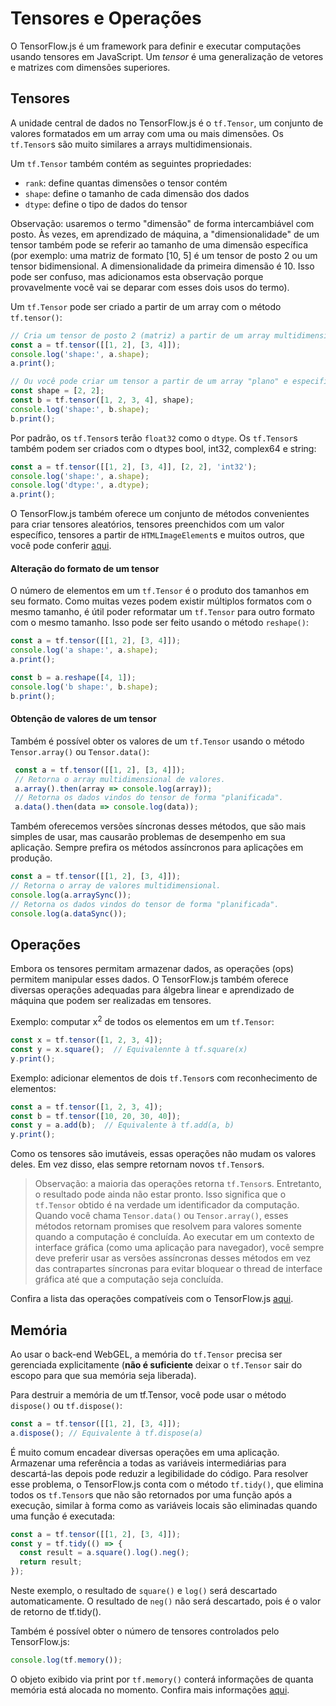 # Tensores e Operações

O TensorFlow.js é um framework para definir e executar computações usando tensores em JavaScript. Um *tensor* é uma generalização de vetores e matrizes com dimensões superiores.

## Tensores

A unidade central de dados no TensorFlow.js é o `tf.Tensor`, um conjunto de valores formatados em um array com uma ou mais dimensões. Os `tf.Tensor`s são muito similares a arrays multidimensionais.

Um `tf.Tensor` também contém as seguintes propriedades:

- `rank`: define quantas dimensões o tensor contém
- `shape`: define o tamanho de cada dimensão dos dados
- `dtype`: define o tipo de dados do tensor

Observação: usaremos o termo "dimensão" de forma intercambiável com posto. Às vezes, em aprendizado de máquina, a "dimensionalidade" de um tensor também pode se referir ao tamanho de uma dimensão específica (por exemplo: uma matriz de formato [10, 5] é um tensor de posto 2 ou um tensor bidimensional. A dimensionalidade da primeira dimensão é 10. Isso pode ser confuso, mas adicionamos esta observação porque provavelmente você vai se deparar com esses dois usos do termo).

Um `tf.Tensor` pode ser criado a partir de um array com o método `tf.tensor()`:

```js
// Cria um tensor de posto 2 (matriz) a partir de um array multidimensional.
const a = tf.tensor([[1, 2], [3, 4]]);
console.log('shape:', a.shape);
a.print();

// Ou você pode criar um tensor a partir de um array "plano" e especificar o formato.
const shape = [2, 2];
const b = tf.tensor([1, 2, 3, 4], shape);
console.log('shape:', b.shape);
b.print();
```

Por padrão, os `tf.Tensor`s terão `float32` como o `dtype`. Os   `tf.Tensor`s também podem ser criados com o dtypes bool, int32, complex64 e string:

```js
const a = tf.tensor([[1, 2], [3, 4]], [2, 2], 'int32');
console.log('shape:', a.shape);
console.log('dtype:', a.dtype);
a.print();
```

O TensorFlow.js também oferece um conjunto de métodos convenientes para criar tensores aleatórios, tensores preenchidos com um valor específico, tensores a partir de `HTMLImageElement`s e muitos outros, que você pode conferir [aqui](https://js.tensorflow.org/api/latest/#Tensors-Creation).

#### Alteração do formato de um tensor

O número de elementos em um `tf.Tensor` é o produto dos tamanhos em seu formato. Como muitas vezes podem existir múltiplos formatos com o mesmo tamanho, é útil poder reformatar um `tf.Tensor` para outro formato com o mesmo tamanho. Isso pode ser feito usando o método `reshape()`:

```js
const a = tf.tensor([[1, 2], [3, 4]]);
console.log('a shape:', a.shape);
a.print();

const b = a.reshape([4, 1]);
console.log('b shape:', b.shape);
b.print();
```

#### Obtenção de valores de um tensor

Também é possível obter os valores de um `tf.Tensor` usando o método `Tensor.array()` ou `Tensor.data()`:

```js
 const a = tf.tensor([[1, 2], [3, 4]]);
 // Retorna o array multidimensional de valores.
 a.array().then(array => console.log(array));
 // Retorna os dados vindos do tensor de forma "planificada".
 a.data().then(data => console.log(data));
```

Também oferecemos versões síncronas desses métodos, que são mais simples de usar, mas causarão problemas de desempenho em sua aplicação. Sempre prefira os métodos assíncronos para aplicações em produção.

```js
const a = tf.tensor([[1, 2], [3, 4]]);
// Retorna o array de valores multidimensional.
console.log(a.arraySync());
// Retorna os dados vindos do tensor de forma "planificada".
console.log(a.dataSync());
```

## Operações

Embora os tensores permitam armazenar dados, as operações (ops) permitem manipular esses dados. O TensorFlow.js também oferece diversas operações adequadas para álgebra linear e aprendizado de máquina que podem ser realizadas em tensores.

Exemplo: computar x<sup>2</sup> de todos os elementos em um `tf.Tensor`:

```js
const x = tf.tensor([1, 2, 3, 4]);
const y = x.square();  // Equivalennte à tf.square(x)
y.print();
```

Exemplo: adicionar elementos de dois `tf.Tensor`s com reconhecimento de elementos:

```js
const a = tf.tensor([1, 2, 3, 4]);
const b = tf.tensor([10, 20, 30, 40]);
const y = a.add(b);  // Equivalente à tf.add(a, b)
y.print();
```

Como os tensores são imutáveis, essas operações não mudam os valores deles. Em vez disso, elas sempre retornam novos `tf.Tensor`s.

> Observação: a maioria das operações retorna `tf.Tensor`s. Entretanto, o resultado pode ainda não estar pronto. Isso significa que o `tf.Tensor` obtido é na verdade um identificador da computação. Quando você chama `Tensor.data()` ou `Tensor.array()`, esses métodos retornam promises que resolvem para valores somente quando a computação é concluída. Ao executar em um contexto de interface gráfica (como uma aplicação para navegador), você sempre deve preferir usar as versões assíncronas desses métodos em vez das contrapartes síncronas para evitar bloquear o thread de interface gráfica até que a computação seja concluída.

Confira a lista das operações compatíveis com o TensorFlow.js [aqui](https://js.tensorflow.org/api/latest/#Operations).

## Memória

Ao usar o back-end WebGEL, a memória do `tf.Tensor` precisa ser gerenciada explicitamente (**não é suficiente** deixar o `tf.Tensor` sair do escopo para que sua memória seja liberada).

Para destruir a memória de um tf.Tensor, você pode usar o método `dispose()` ou `tf.dispose()`:

```js
const a = tf.tensor([[1, 2], [3, 4]]);
a.dispose(); // Equivalente à tf.dispose(a)
```

É muito comum encadear diversas operações em uma aplicação. Armazenar uma referência a todas as variáveis intermediárias para descartá-las depois pode reduzir a legibilidade do código. Para resolver esse problema, o TensorFlow.js conta com o método `tf.tidy()`, que elimina todos os `tf.Tensor`s que não são retornados por uma função após a execução, similar à forma como as variáveis locais são eliminadas quando uma função é executada:

```js
const a = tf.tensor([[1, 2], [3, 4]]);
const y = tf.tidy(() => {
  const result = a.square().log().neg();
  return result;
});
```

Neste exemplo, o resultado de `square()` e `log()` será descartado automaticamente. O resultado de `neg()` não será descartado, pois é o valor de retorno de tf.tidy().

Também é possível obter o número de tensores controlados pelo TensorFlow.js:

```js
console.log(tf.memory());
```

O objeto exibido via print por `tf.memory()` conterá informações de quanta memória está alocada no momento. Confira mais informações [aqui](https://js.tensorflow.org/api/latest/#memory).
